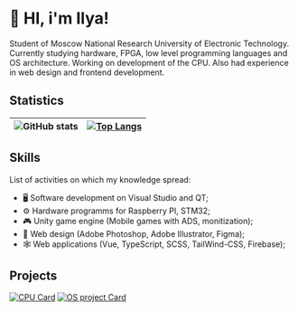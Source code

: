 
# 👋 HI, i'm Ilya!

Student of Moscow National Research University of Electronic Technology. Currently studying hardware, FPGA, low level programming languages and OS architecture. Working on development of the CPU. Also had experience in web design and frontend development. 

## Statistics

| ![GitHub stats](https://fork-github-readme-stats.vercel.app/api?username=ilyachichkov&show_icons=false&theme=tokyonight&hide_title=true) | [![Top Langs](https://fork-github-readme-stats.vercel.app/api/top-langs/?username=ilyachichkov&layout=compact&theme=tokyonight)](https://github.com/ilyachichkov/github-readme-stats) |
| --- | --- |

## Skills

List of activities on which my knowledge spread:
- 🖥️ Software development on Visual Studio and QT;
- ⚙️ Hardware programms for Raspberry PI, STM32;
- 🎮 Unity game engine (Mobile games with ADS, monitization);
- 🎨 Web design (Adobe Photoshop, Adobe Illustrator, Figma);
- 🕸️ Web applications (Vue, TypeScript, SCSS, TailWind-CSS, Firebase);

## Projects

[![CPU Card](https://fork-github-readme-stats.vercel.app/api/pin/?username=ilyachichkov&repo=RISC_V-CPU&theme=tokyonight)](https://github.com/IlyaChichkov/RISC_V-CPU) [![OS project Card](https://fork-github-readme-stats.vercel.app/api/pin/?username=ilyachichkov&repo=RaspPi-TrafficLights&theme=tokyonight)](https://github.com/IlyaChichkov/RaspPi-TrafficLights) 
